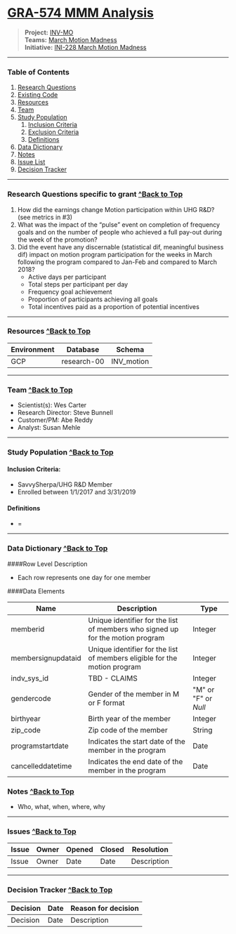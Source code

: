 # <a name="top"></a> [GRA-574 MMM Analysis](https://rndtools.uhgrd.com/Project/Grant/574) 
>**Project:** [INV-MO](https://rndtools.uhgrd.com/Project/InvestmentProject/3)\
>**Teams:** [March Motion Madness](https://teams.microsoft.com/l/channel/19%3a8d6d0d14e66c4579a42e5d5492c87736%40thread.skype/March%2520Motion%2520Madness?groupId=d85ec9b2-d97a-4ef8-bf7f-ff6b963faa4a&tenantId=3bc7f8d7-06e7-46d2-b735-7a42c23b5235)\
>**Initiative:** [INI-228 March Motion Madness](https://rndtools.uhgrd.com/Project/Initiative/228)
---
### Table of Contents
  1. [Research Questions](#questions)
  1. [Existing Code](#code)
  1. [Resources](#resources)
  1. [Team](#team)
  1. [Study Population](#population)
     1. [Inclusion Criteria](#inclusion)
     1. [Exclusion Criteria](#exclusion)
     1. [Definitions](#definitions)
  1. [Data Dictionary](#dict)
  1. [Notes](#notes)
  1. [Issue List](#issues)
  1. [Decision Tracker](#decisions)
---
### Research Questions specific to grant<a name="questions"></a>  [^Back to Top](#top)
  1.  How did the earnings change Motion participation within UHG R&D? (see metrics in #3)
  1.  What was the impact of the “pulse” event on completion of frequency goals and on the number of people who achieved a full pay-out during the week of the promotion?
  1.  Did the event have any discernable (statistical dif, meaningful business dif) impact on motion program participation for the weeks in March following the program compared to Jan-Feb and compared to March 2018?
      * Active days per participant
      * Total steps per participant per day
      * Frequency goal achievement
      * Proportion of participants achieving all goals
      * Total incentives paid as a proportion of potential incentives
---
### Resources <a name="resources"></a>  [^Back to Top](#top)
Environment | Database | Schema
-- | -- | --
GCP | research-00 | INV_motion
---
### Team <a name="team"></a>  [^Back to Top](#top)
* Scientist(s): Wes Carter
* Research Director: Steve Bunnell
* Customer/PM: Abe Reddy
* Analyst: Susan Mehle
---  
### Study Population <a name="population"></a>  [^Back to Top](#top)

#### Inclusion Criteria: <a name="inclusion"></a>
* SavvySherpa/UHG R&D Member
* Enrolled between 1/1/2017 and 3/31/2019

#### Definitions <a name="definitions"></a>
* **<term>** = <definition>
---

### Data Dictionary <a name="dict"></a>  [^Back to Top](#top)
####Row Level Description
* Each row represents one day for one member

####Data Elements

Name | Description | Type
-- | -- | --
memberid | Unique identifier for the list of members who signed up for the motion program | Integer
membersignupdataid | 	Unique identifier for the list of members eligible for the motion program | Integer
indv_sys_id | TBD - CLAIMS | Integer
gendercode | Gender of the member in M or F format | "M" or "F" or <i>Null</i>
birthyear | Birth year of the member | Integer
zip_code  | Zip code of the member | String
programstartdate | Indicates the start date of the member in the program | Date
cancelleddatetime | Indicates the end date of the member in the program | Date




### Notes <a name="notes"></a>  [^Back to Top](#top)
* Who, what, when, where, why
---
### Issues <a name="issues"></a>  [^Back to Top](#top)
Issue | Owner | Opened | Closed | Resolution
-- | -- | -- | -- | --
Issue | Owner | Date | Date | Description
---
### Decision Tracker <a name="decisions"></a>  [^Back to Top](#top)
Decision | Date | Reason for decision
-- | -- | -- 
Decision | Date | Description
